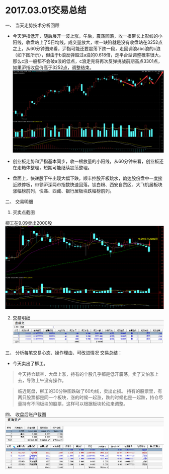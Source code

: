 # 2017.03.01交易总结 #
一、	当天走势技术分析回顾

- 今天沪指低开，随后展开一波上涨，午后，震荡回落，收一根带长上影线的小阳线，收盘站上了5日均线，成交量放大，唯一缺陷就是没有收盘站在3252点之上，从60分钟图来看，沪指可能还要震荡下跌一段，走回调浪abc浪的c浪（如下图所示），但由于b浪反弹超过a浪的0.618倍，走平台型调整概率很大，那么c浪一般都不会破a浪的低点，c浪走完将再次反弹挑战前期高点3301点，如果沪指收盘价高于3252点，调整结束。
![](20170301164649.png)

- 创业板走势和沪指基本同步，收一根放量的小阳线，从60分钟来看，创业板还在走箱体整理，短期可能继续震荡整理。

- 盘面上，快递股下午出现大幅下跌，顺丰控股开板跳水，韵达股份盘中一度接近跌停板，带领沪深两市指数快速回落。钛白粉、西安自贸区、大飞机居板块涨幅榜前列，快递、西藏、银行居板块跌幅榜前列。

二、	交易明细

1.	买卖点截图

柳工在9.09卖出2000股
![](20170301160355.png)

2.	交易明细
![](20170301151011.png)

三、	分析每笔交易心态、操作理由、可改进情况
交易总结：

- 今天卖出了柳工。

> 今天持仓踏空，大盘上涨，持有的个股几乎都是低开震荡，卖了又怕涨上去，导致上午没有操作。


> 临近尾盘，柳工的30分钟图跌破了60均线，卖出止损。
持有的股票里，有两只股票都是同一个板块，涨的时候一起涨，跌的时候也是一起跌，持仓尽量持有不同板块的股票，这样可以根据板块轮动来调整。

四、	收盘后账户截图
![](20170301150613.png)
